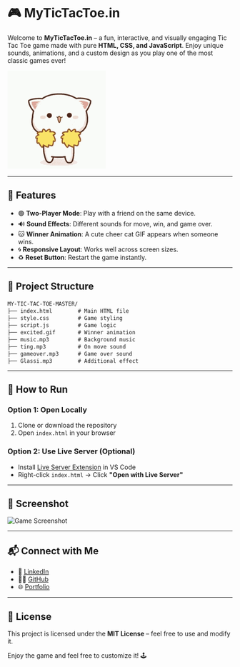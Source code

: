 # 🎮 MyTicTacToe.in

Welcome to **MyTicTacToe.in** – a fun, interactive, and visually engaging Tic Tac Toe game made with pure **HTML, CSS, and JavaScript**. Enjoy unique sounds, animations, and a custom design as you play one of the most classic games ever!

![Game Preview](./excited.gif)

---

## 🧩 Features

- 🟢 **Two-Player Mode**: Play with a friend on the same device.
- 🔊 **Sound Effects**: Different sounds for move, win, and game over.
- 🐱 **Winner Animation**: A cute cheer cat GIF appears when someone wins.
- 🌀 **Responsive Layout**: Works well across screen sizes.
- ♻️ **Reset Button**: Restart the game instantly.

---

## 📁 Project Structure

```
MY-TIC-TAC-TOE-MASTER/
├── index.html        # Main HTML file
├── style.css         # Game styling
├── script.js         # Game logic
├── excited.gif       # Winner animation
├── music.mp3         # Background music
├── ting.mp3          # On move sound
├── gameover.mp3      # Game over sound
├── Glassi.mp3        # Additional effect
```

---

## 🚀 How to Run

### Option 1: Open Locally
1. Clone or download the repository
2. Open `index.html` in your browser

### Option 2: Use Live Server (Optional)
- Install [Live Server Extension](https://marketplace.visualstudio.com/items?itemName=ritwickdey.LiveServer) in VS Code
- Right-click `index.html` → Click **"Open with Live Server"**

---

## 📸 Screenshot
![Game Screenshot](./your-screenshot.png)

---

## 📬 Connect with Me
- 💼 [LinkedIn](https://www.linkedin.com/in/arpit-gupta-95b5a2250/)
- 🧑‍💻 [GitHub](https://github.com/ArpitGupta4957)
- 🌐 [Portfolio](https://arpit-gupta-portfolio.vercel.app/)

---

## 📝 License
This project is licensed under the **MIT License** – feel free to use and modify it.

Enjoy the game and feel free to customize it! 🕹️
